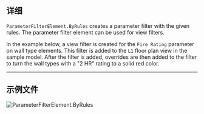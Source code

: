 ## 详细
`ParameterFilterElement.ByRules` creates a parameter filter with the given rules. The parameter filter element can be used for view filters.

In the example below, a view filter is created for the `Fire Rating` parameter on wall type elements. This filter is added to the `L1` floor plan view in the sample model. After the filter is added, overrides are then added to the filter to turn the wall types with a "2 HR" rating to a solid red color.
___
## 示例文件

![ParameterFilterElement.ByRules](./Revit.Filter.ParameterFilterElement.ByRules_img.jpg)
